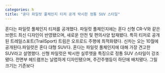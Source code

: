 ```yaml
---
categories: h
title: "혼다 파일럿 풀체인지 티저 공개 박시한 정통 SUV 스타일"
---
```

혼다는 파일럿 풀체인지 티저를 공개했다. 파일럿 풀체인지에는 혼다 신형 CR-V와 같은 브랜드 최신 디자인이 반영됐으며, 새로운 안전 및 편의사양 탑재됐다. 특히 티저로 공개된 트레일스포트(TrailSport) 트림은 오프로드 주행에 최적화됐다. 신차는 오는 10월에 공개된다.파일럿은 혼다 대형 SUV다. 혼다는 파일럿 풀체인지에 대해 가장 견고한 SUV라고 설명했다. 신형 파일럿은 박시한 실루엣을 특징으로 정통 SUV 스타일이 강조됐다. 전면부 헤드램프는 날렵하게 디자인됐으며, 주간주행등이 하단에 배치됐다. 그릴 크기는 기존보다